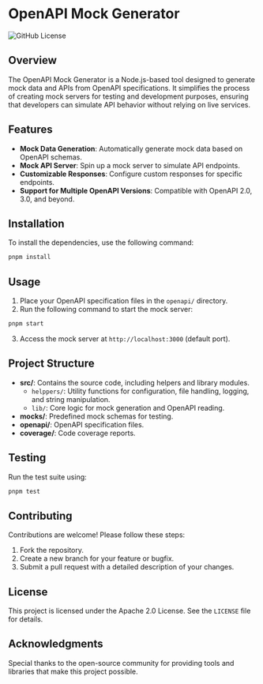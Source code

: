# OpenAPI Mock Generator
![GitHub License](https://img.shields.io/github/license/migudevelop/openapi-mock-generator)

## Overview
The OpenAPI Mock Generator is a Node.js-based tool designed to generate mock data and APIs from OpenAPI specifications. It simplifies the process of creating mock servers for testing and development purposes, ensuring that developers can simulate API behavior without relying on live services.

## Features
- **Mock Data Generation**: Automatically generate mock data based on OpenAPI schemas.
- **Mock API Server**: Spin up a mock server to simulate API endpoints.
- **Customizable Responses**: Configure custom responses for specific endpoints.
- **Support for Multiple OpenAPI Versions**: Compatible with OpenAPI 2.0, 3.0, and beyond.

## Installation
To install the dependencies, use the following command:

```bash
pnpm install
```

## Usage
1. Place your OpenAPI specification files in the `openapi/` directory.
2. Run the following command to start the mock server:

```bash
pnpm start
```

3. Access the mock server at `http://localhost:3000` (default port).

## Project Structure
- **src/**: Contains the source code, including helpers and library modules.
  - `helppers/`: Utility functions for configuration, file handling, logging, and string manipulation.
  - `lib/`: Core logic for mock generation and OpenAPI reading.
- **mocks/**: Predefined mock schemas for testing.
- **openapi/**: OpenAPI specification files.
- **coverage/**: Code coverage reports.

## Testing
Run the test suite using:

```bash
pnpm test
```

## Contributing
Contributions are welcome! Please follow these steps:
1. Fork the repository.
2. Create a new branch for your feature or bugfix.
3. Submit a pull request with a detailed description of your changes.

## License
This project is licensed under the Apache 2.0 License. See the `LICENSE` file for details.

## Acknowledgments
Special thanks to the open-source community for providing tools and libraries that make this project possible.
